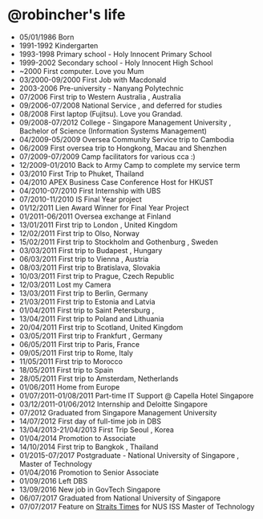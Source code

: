 @robincher's life
===============

- 05/01/1986 Born
- 1991-1992 Kindergarten
- 1993-1998 Primary school - Holy Innocent Primary School
- 1999-2002 Secondary school - Holy Innocent High School
- ~2000 First computer. Love you Mum
- 03/2000-09/2000 First Job with Macdonald
- 2003-2006 Pre-university - Nanyang Polytechnic
- 07/2006 First trip to Western Australia , Australia
- 09/2006-07/2008 National Service , and deferred for studies
- 08/2008 First laptop (Fujitsu). Love you Grandad.
- 09/2008-07/2012 College - Singapore Management University , Bachelor of Science (Information Systems Management)
- 04/2009-05/2009 Oversea Community Service trip to Cambodia
- 06/2009 First oversea trip to Hongkong, Macau and Shenzhen
- 07/2009-07/2009 Camp facilitators for various cca :)
- 12/2009-01/2010 Back to Army Camp to complete my service term
- 03/2010 First Trip to Phuket, Thailand
- 04/2010 APEX Business Case Conference Host for HKUST
- 04/2010-07/2010 First Internship with UBS 
- 07/2010-11/2010 IS Final Year project
- 01/12/2011 Lien Award Winner for Final Year Project
- 01/2011-06/2011 Oversea exchange at Finland
- 13/01/2011 First trip to London , United Kingdom
- 12/02/2011 First trip to Olso, Norway
- 15/02/2011 First trip to Stockholm and Gothenburg , Sweden
- 03/03/2011 First trip to Budapest , Hungary
- 06/03/2011 First trip to Vienna , Austria
- 08/03/2011 First trip to Bratislava, Slovakia
- 10/03/2011 First trip to Prague, Czech Republic
- 12/03/2011 Lost my Camera 
- 13/03/2011 First trip to Berlin, Germany
- 21/03/2011 First trip to Estonia and Latvia
- 01/04/2011 First trip to Saint Petersburg , 
- 13/04/2011 First trip to Poland and Lithuania
- 20/04/2011 First trip to Scotland, United Kingdom
- 03/05/2011 First trip to Frankfurt , Germany
- 06/05/2011 First trip to Paris, France
- 09/05/2011 First trip to Rome, Italy
- 11/05/2011 First trip to Morocco
- 18/05/2011 First trip to Spain 
- 28/05/2011 First trip to Amsterdam, Netherlands
- 01/06/2011 Home from Europe
- 01/07/2011-01/08/2011 Part-time IT Support @ Capella Hotel Singapore
- 03/12/2011-01/06/2012 Internship and Deloitte Singapore
- 07/2012 Graduated from Singapore Management University
- 14/07/2012 First day of full-time job in DBS
- 13/04/2013-21/04/2013 First Trip Seoul , Korea
- 01/04/2014 Promotion to Associate
- 14/10/2014 First trip to Bangkok , Thailand
- 01/2015-07/2017 Postgraduate - National University of Singapore , Master of Technology
- 01/04/2016 Promotion to Senior Associate
- 01/09/2016 Left DBS
- 13/09/2016 New job in GovTech Singapore
- 06/07/2017 Graduated from National University of Singapore 
- 07/07/2017 Feature on [Straits Times](http://www.straitstimes.com/singapore/education/second-times-the-charm) for NUS ISS Master of Technology

